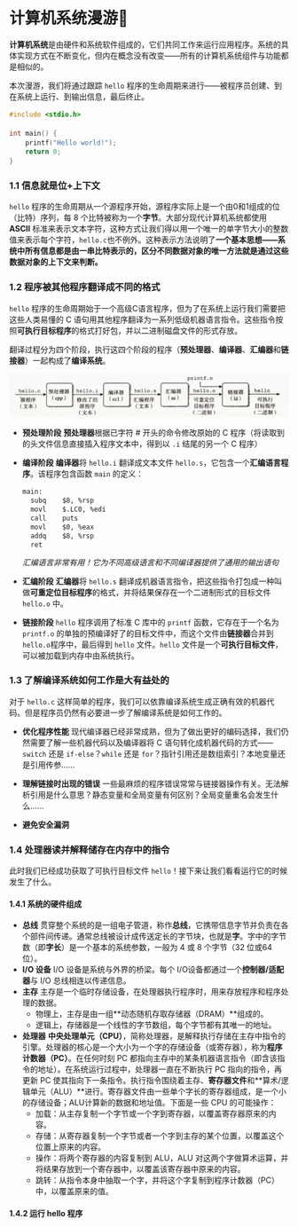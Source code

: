 # 计算机系统漫游:rocket:

**计算机系统**是由硬件和系统软件组成的，它们共同工作来运行应用程序。系统的具体实现方式在不断变化，但内在概念没有改变——所有的计算机系统组件与功能都是相似的。

本次漫游，我们将通过跟踪 `hello` 程序的生命周期来进行——被程序员创建、到在系统上运行、到输出信息，最后终止。

```c
#include <stdio.h>

int main() {
    printf("Hello world!");
    return 0;
}
```



### 1.1 信息就是位+上下文

`hello` 程序的生命周期从一个源程序开始，源程序实际上是一个由0和1组成的位（比特）序列，每 8 个比特被称为一个**字节**。大部分现代计算机系统都使用 **ASCII** 标准来表示文本字符，这种方式让我们得以用一个唯一的单字节大小的整数值来表示每个字符，`hello.c`也不例外。这种表示方法说明了**一个基本思想——系统中所有信息都是由一串比特表示的，区分不同数据对象的唯一方法就是通过这些数据对象的上下文来判断。**



### 1.2 程序被其他程序翻译成不同的格式

`hello` 程序的生命周期始于一个高级C语言程序，但为了在系统上运行我们需要把这些人类易懂的 C 语句用其他程序翻译为一系列低级机器语言指令。这些指令按照**可执行目标程序**的格式打好包，并以二进制磁盘文件的形式存放。

翻译过程分为四个阶段，执行这四个阶段的程序（**预处理器**、**编译器**、**汇编器**和**链接器**）一起构成了**编译系统**。

![](/notes/img/1.1.png)

- **预处理阶段**  **预处理器**根据已字符 # 开头的命令修改原始的 C 程序（将读取到的头文件信息直接插入程序文本中，得到以 `.i` 结尾的另一个 C 程序）

- **编译阶段**  **编译器**将 `hello.i` 翻译成文本文件 `hello.s`，它包含一个**汇编语言程序**。该程序包含函数 `main` 的定义：

  ```
  main:
  	subq	$8, %rsp
  	movl	$.LC0, %edi
  	call	puts
  	movl	$0, %eax
  	addq	$8, %rsp
  	ret
  ```

  *汇编语言非常有用！它为不同高级语言和不同编译器提供了通用的输出语句*

- **汇编阶段**  **汇编器**将 `hello.s` 翻译成机器语言指令，把这些指令打包成一种叫做**可重定位目标程序**的格式，并将结果保存在一个二进制形式的目标文件 `hello.o` 中。

- **链接阶段**  `hello` 程序调用了标准 C 库中的 `printf` 函数，它存在于一个名为 `printf.o` 的单独的预编译好了的目标文件中，而这个文件由**链接器**合并到 `hello.o`程序中，最后得到 `hello` 文件。`hello` 文件是一个**可执行目标文件**，可以被加载到内存中由系统执行。



### 1.3 了解编译系统如何工作是大有益处的

对于 `hello.c` 这样简单的程序，我们可以依靠编译系统生成正确有效的机器代码。但是程序员仍然有必要进一步了解编译系统是如何工作的。

- **优化程序性能**  现代编译器已经非常成熟，但为了做出更好的编码选择，我们仍然需要了解一些机器代码以及编译器将 C 语句转化成机器代码的方式—— `switch` 还是 `if-else`？`while` 还是 `for`？指针引用还是数组索引？本地变量还是引用传参......

- **理解链接时出现的错误**  一些最麻烦的程序错误常常与链接器操作有关。无法解析引用是什么意思？静态变量和全局变量有何区别？全局变量重名会发生什么......

- **避免安全漏洞**

  

### 1.4 处理器读并解释储存在内存中的指令

此时我们已经成功获取了可执行目标文件 `hello`！接下来让我们看看运行它的时候发生了什么。

#### 1.4.1 系统的硬件组成



- **总线**  贯穿整个系统的是一组电子管道，称作**总线**，它携带信息字节并负责在各个部件间传递。通常总线被设计成传送定长的字节块，也就是**字**。字中的字节数（即**字长**）是一个基本的系统参数，一般为 4 或 8 个字节（32 位或64 位）。
- **I/O 设备**  I/O 设备是系统与外界的桥梁。每个 I/O设备都通过一个**控制器/适配器**与 I/O 总线相连以传递信息。
- **主存**  主存是一个临时存储设备，在处理器执行程序时，用来存放程序和程序处理的数据。
  - 物理上，主存是由一组**动态随机存取存储器（DRAM）**组成的。
  - 逻辑上，存储器是一个线性的字节数组，每个字节都有其唯一的地址。
- **处理器**  **中央处理单元（CPU）**，简称处理器，是解释执行存储在主存中指令的引擎。处理器的核心是一个大小为一个字的存储设备（或寄存器），称为**程序计数器（PC）**。在任何时刻 PC 都指向主存中的某条机器语言指令（即含该指令的地址）。在系统运行过程中，处理器一直在不断执行 PC 指向的指令，再更新 PC 使其指向下一条指令。执行指令围绕着主存、**寄存器文件**和**算术/逻辑单元（ALU）**进行。寄存器文件由一些单个字长的寄存器组成，是一个小的存储设备；ALU计算新的数据和地址值。下面是一些 CPU 的可能操作：
  - 加载：从主存复制一个字节或一个字到寄存器，以覆盖寄存器原来的内容。
  - 存储：从寄存器复制一个字节或者一个字到主存的某个位置，以覆盖这个位置上原来的内容。
  - 操作：将两个寄存器的内容复制到 ALU，ALU 对这两个字做算术运算，并将结果存放到一个寄存器中，以覆盖该寄存器中原来的内容。
  - 跳转：从指令本身中抽取一个字，并将这个字复制到程序计数器（PC）中，以覆盖原来的值。

#### 1.4.2 运行 hello 程序

